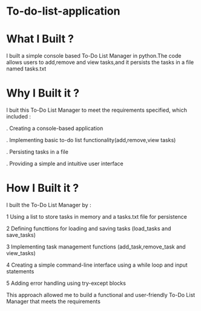 # To-do-list-application
# What I Built ?

I built a simple console based To-Do List Manager in python.The code allows users to add,remove and view tasks,and it persists the tasks in a file named tasks.txt

# Why I Built it ?

I buit this To-Do List Manager to meet the requirements specified, which included :

. Creating a console-based application

. Implementing basic to-do list functionality(add,remove,view tasks)

. Persisting tasks in a file

. Providing a simple and intuitive user interface

# How I Built it ?

I built the To-Do List Manager by :

1 Using a list to store tasks in memory and a tasks.txt file for persistence

2 Defining functtions for loading and saving tasks (load_tasks and save_tasks)

3 Implementing task management functions (add_task,remove_task and view_tasks)

4 Creating a simple command-line interface using a while loop and input statements

5 Adding error handling using try-except blocks

This approach allowed me to build a functional and user-friendly To-Do List Manager that meets the requirements
